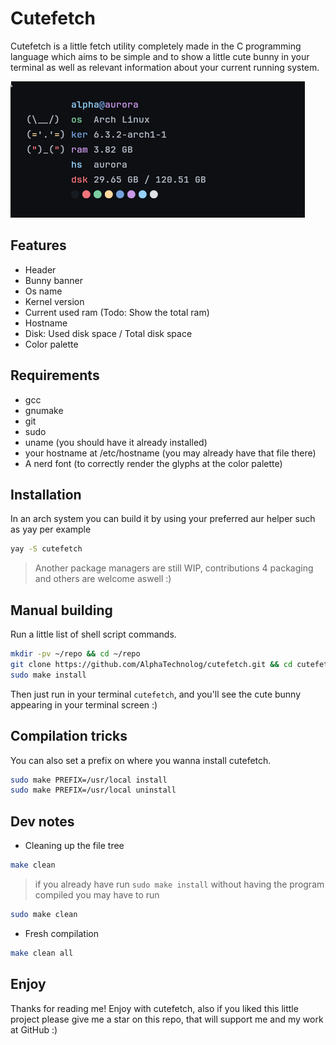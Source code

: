 # Cutefetch

Cutefetch is a little fetch utility completely made in the C programming language
which aims to be simple and to show a little cute bunny in your terminal as well as
relevant information about your current running system.

![banner](./assets/banner.png)

## Features

- Header
- Bunny banner
- Os name
- Kernel version
- Current used ram (Todo: Show the total ram)
- Hostname
- Disk: Used disk space / Total disk space
- Color palette

## Requirements

- gcc
- gnumake
- git
- sudo
- uname (you should have it already installed)
- your hostname at /etc/hostname (you may already have that file there)
- A nerd font (to correctly render the glyphs at the color palette)

## Installation

In an arch system you can build it by using your preferred aur helper such as yay per example

```sh
yay -S cutefetch
```

> Another package managers are still WIP, contributions 4 packaging and others are welcome aswell :)

## Manual building

Run a little list of shell script commands.

```sh
mkdir -pv ~/repo && cd ~/repo
git clone https://github.com/AlphaTechnolog/cutefetch.git && cd cutefetch
sudo make install
```

Then just run in your terminal `cutefetch`, and you'll see the cute bunny appearing
in your terminal screen :)

## Compilation tricks

You can also set a prefix on where you wanna install cutefetch.

```sh
sudo make PREFIX=/usr/local install
sudo make PREFIX=/usr/local uninstall
```

## Dev notes

- Cleaning up the file tree

```sh
make clean
```

> if you already have run `sudo make install` without having the program compiled you may have to run

```sh
sudo make clean
```

- Fresh compilation

```sh
make clean all
```

## Enjoy

Thanks for reading me! Enjoy with cutefetch, also if you liked this little project
please give me a star on this repo, that will support me and my work at GitHub :)
